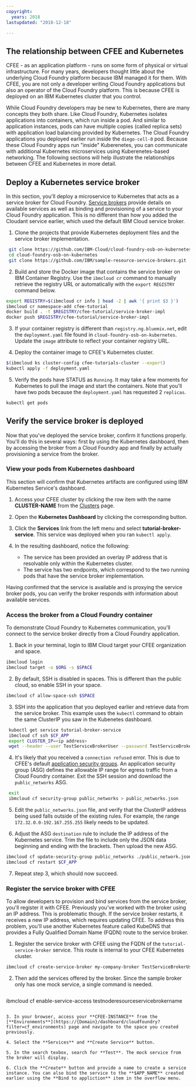 ```yaml
---
copyright:
  years: 2018
lastupdated: "2018-12-18"

---
```


## The relationship between CFEE and Kubernetes

CFEE - as an application platform - runs on some form of physical or virtual infrastructure. For many years, developers thought little about the underlying Cloud Foundry platform because IBM managed it for them. With CFEE, you are not only a developer writing Cloud Foundry applications but also an operator of the Cloud Foundry platform. This is because CFEE is deployed on an IBM Kubernetes cluster that you control.

While Cloud Foundry developers may be new to Kubernetes, there are many concepts they both share. Like Cloud Foundry, Kubernetes isolates applications into containers, which run inside a pod. And similar to application instances, pods can have multiple copies (called replica sets) with application load balancing provided by Kubernetes.  The Cloud Foundry applications you deployed earlier run inside the `diego-cell-0` pod. Because these Cloud Foundry apps run "inside" Kuberenetes, you can communicate with additional Kubernetes microservices using Kuberenetes-based networking. The following sections will help illustrate the relationships between CFEE and Kubernetes in more detail.

## Deploy a Kubernetes service broker

In this section, you'll deploy a microservice to Kubernetes that acts as a service broker for Cloud Foundry. [Service brokers](https://github.com/openservicebrokerapi/servicebroker/blob/v2.13/spec.md) provide details on available services as well as binding and provisioning of a service to your Cloud Foundry application. This is no different than how you added the Cloudant service earlier, which used the default IBM Cloud service broker.

1. Clone the projects that provide Kubernetes deployment files and the service broker implementation.

  ```sh
   git clone https://github.com/IBM-Cloud/cloud-foundry-osb-on-kubernetes.git
   cd cloud-foundry-osb-on-kubernetes
   git clone https://github.com/IBM/sample-resource-service-brokers.git
  ```

2. Build and store the Docker image that contains the service broker on IBM Container Registry. Use the `ibmcloud cr` command to manually retrieve the registry URL or automatically with the `export REGISTRY` command below.

  ```sh
  export REGISTRY=$(ibmcloud cr info | head -2 | awk '{ print $3 }')
  ibmcloud cr namespace-add cfee-tutorial
  docker build . -t $REGISTRY/cfee-tutorial/service-broker-impl
  docker push $REGISTRY/cfee-tutorial/service-broker-impl
  ```

3. If your container registry is different than `registry.ng.bluemix.net`, edit the `deployment.yaml` file found in `cloud-foundry-osb-on-kubernetes`. Update the `image` attribute to reflect your container registry URL.

4. Deploy the container image to CFEE's Kubernetes cluster.

  ```sh
  $(ibmcloud ks cluster-config cfee-tutorials-cluster --export)
  kubectl apply -f deployment.yaml
  ```

5. Verify the pods have STATUS as `Running`. It may take a few moments for Kubernetes to pull the image and start the containers.  Note that you'll have two pods because the `deployment.yaml` has requested 2 `replicas`.

  ```sh
  kubectl get pods
  ```

## Verify the service broker is deployed

Now that you've deployed the service broker, confirm it functions properly. You'll do this in several ways: first by using the Kubernetes dashboard, then by accessing the broker from a Cloud Foundry app and finally by actually provisioning a service from the broker.

### View your pods from Kubernetes dashboard

This section will confirm that Kubernetes artifacts are configured using IBM Kubernetes Service's dashboard.

1. Access your CFEE cluster by clicking the row item with the name **CLUSTER-NAME** from the [Clusters](https://{DomainName}/containers-kubernetes/clusters) page.

2. Open the **Kubernetes Dashboard** by clicking the corresponding button.

3. Click the **Services** link from the left menu and select **tutorial-broker-service**. This service was deployed when you ran `kubectl apply`.

4. In the resulting dashboard, notice the following:
   - The service has been provided an overlay IP address that is resolvable only within the Kubernetes cluster.
   - The service has two endpoints, which correspond to the two running pods that have the service broker implementation.

Having confirmed that the service is available and is proxying the service broker pods, you can verify the broker responds with information about available services.

### Access the broker from a Cloud Foundry container

To demonstrate Cloud Foundry to Kubernetes communication, you'll connect to the service broker directly from a Cloud Foundry application.

1. Back in your terminal, login to IBM Cloud target your CFEE organization and space.

  ```sh
  ibmcloud login
  ibmcloud target -o $ORG -s $SPACE
  ```

2. By default, SSH is disabled in spaces. This is different than the public cloud, so enable SSH in your space.

  ```sh
  ibmcloud cf allow-space-ssh $SPACE
  ```

3. SSH into the application that you deployed earlier and retrieve data from the service broker. This example uses the `kubectl` command to obtain the same ClusterIP you saw in the Kubenetes dashboard.

  ```sh
   kubectl get service tutorial-broker-service
   ibmcloud cf ssh $CF_APP
   export CLUSTER_IP=<ip address>
   wget --header --user TestServiceBrokerUser --password TestServiceBrokerPassword -O- http://$CLUSTER_IP/v2/catalog
  ```

4. It's likely that you received a `connection refused` error. This is due to CFEE's default [application security groups](https://docs.cloudfoundry.org/concepts/asg.html). An application security group (ASG) defines the allowable IP range for egress traffic from a Cloud Foundry container. Exit the SSH session and download the `public_networks` ASG.

  ```sh
   exit
   ibmcloud cf security-group public_networks > public_networks.json
  ```

5. Edit the `public_networks.json` file, and verify that the ClusterIP address being used falls outside of the existing rules. For example, the range `172.32.0.0-192.167.255.255` likely needs to be updated.

6. Adjust the ASG `destination` rule to include the IP address of the Kubernetes service. Trim the file to include only the JSON data beginning and ending with the brackets. Then upload the new ASG.

  ```sh
  ibmcloud cf update-security-group public_networks ./public_network.json
  ibmcloud cf restart $CF_APP
  ```

7. Repeat step 3, which should now succeed.

### Register the service broker with CFEE

To allow developers to provision and bind services from the service broker, you'll register it with CFEE. Previously you've worked with the broker using an IP address. This is problematic though. If the service broker restarts, it receives a new IP address, which requires updating CFEE. To address this problem, you'll use another Kubernetes feature called KubeDNS that provides a Fully Qualified Domain Name (FQDN) route to the service broker.

1. Register the service broker with CFEE using the FQDN of the `tutorial-service-broker` service. This route is internal to your CFEE Kubernetes cluster.
  
  ```sh
  ibmcloud cf create-service-broker my-company-broker TestServiceBrokerUser TestServiceBrokerPassword http://tutorial-broker-service.default.svc.cluster.local
  ```

2. Then add the services offered by the broker. Since the sample broker only has one mock service, a single command is needed.

   ```sh
  ibmcloud cf enable-service-access testnoderesourceservicebrokername
   ```

3. In your browser, access your **CFEE-INSTANCE** from the [**Environments**](https://{Domain}/dashboard/cloudfoundry?filter=cf_environments) page and navigate to the space you created previously.

4. Select the **Services** and **Create Service** button.

5. In the search texbox, search for **Test**. The mock service from the broker will display.

6. Click the **Create** button and provide a name to create a service instance. You can also bind the service to the **$APP_NAME** created earlier using the **Bind to appliction** item in the overflow menu.